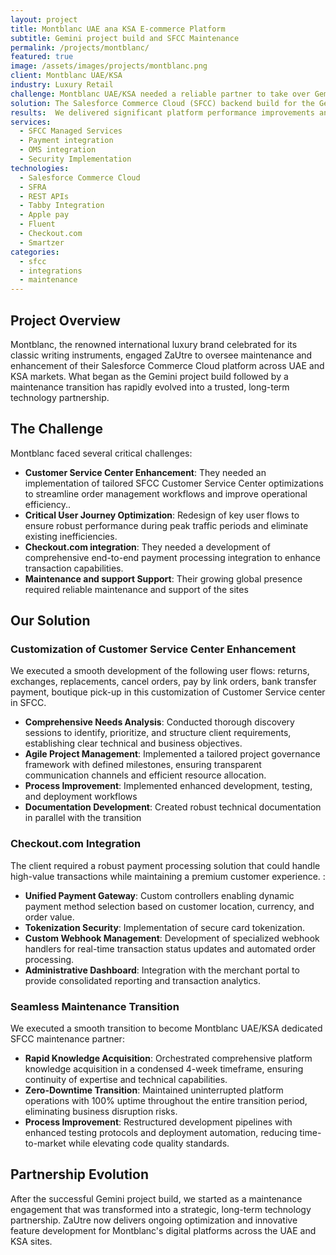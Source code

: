 ```yaml
---
layout: project
title: Montblanc UAE ana KSA E-commerce Platform
subtitle: Gemini project build and SFCC Maintenance
permalink: /projects/montblanc/
featured: true
image: /assets/images/projects/montblanc.png
client: Montblanc UAE/KSA
industry: Luxury Retail
challenge: Montblanc UAE/KSA needed a reliable partner to take over Gemini project build and their SFCC platform maintenance from their previous integrator with minimal disruption to their UAE and KSA sites.
solution: The Salesforce Commerce Cloud (SFCC) backend build for the Gemini project involved a comprehensive reimagination of important user flows, including - returns, exchanges, replacements, cancel orders, pay by link orders, bank transfer payment, boutique pick-up, customization of Customer Service center in SFCC etc.  We executed a seamless transition to full site maintenance within just one month and continued adding valuable new features including site redesign updates and Buy Now, Pay Later (BNPL) functionality.
results:  We delivered significant platform performance improvements and conversion rate optimization while maintaining 100% uptime throughout the maintenance transition period.
services:
  - SFCC Managed Services
  - Payment integration
  - OMS integration
  - Security Implementation
technologies:
  - Salesforce Commerce Cloud
  - SFRA
  - REST APIs
  - Tabby Integration
  - Apple pay
  - Fluent
  - Checkout.com
  - Smartzer
categories:
  - sfcc
  - integrations
  - maintenance
---
```


## Project Overview

Montblanc, the renowned international luxury brand celebrated for its classic writing instruments, engaged ZaUtre to oversee maintenance and enhancement of their Salesforce Commerce Cloud platform across UAE and KSA markets. What began as the Gemini project build followed by a maintenance transition has rapidly evolved into a trusted, long-term technology partnership.

## The Challenge

Montblanc faced several critical challenges:

- **Customer Service Center Enhancement**: They needed an implementation of tailored SFCC Customer Service Center optimizations to streamline order management workflows and improve operational efficiency..
- **Critical User Journey Optimization**: Redesign of key user flows to ensure robust performance during peak traffic periods and eliminate existing inefficiencies.
- **Checkout.com integration**: They needed a development of comprehensive end-to-end payment processing integration to enhance transaction capabilities.
- **Maintenance and support Support**: Their growing global presence required reliable maintenance and support of the sites

## Our Solution

### Customization of Customer Service Center Enhancement

We executed a smooth development of the following user flows:   returns, exchanges, replacements, cancel orders, pay by link orders, bank transfer payment, boutique pick-up in this customization of Customer Service center in SFCC.

- **Comprehensive Needs Analysis**: Conducted thorough discovery sessions to identify, prioritize, and structure client requirements, establishing clear technical and business objectives.
- **Agile Project Management**: Implemented a tailored project governance framework with defined milestones, ensuring transparent communication channels and efficient resource allocation.
- **Process Improvement**: Implemented enhanced development, testing, and deployment workflows
- **Documentation Development**: Created robust technical documentation in parallel with the transition

### Checkout.com Integration

The client required a robust payment processing solution that could handle high-value transactions while maintaining a premium customer experience. :

- **Unified Payment Gateway**: Custom controllers enabling dynamic payment method selection based on customer location, currency, and order value.
- **Tokenization Security**: Implementation of secure card tokenization.
- **Custom Webhook Management**: Development of specialized webhook handlers for real-time transaction status updates and automated order processing.
- **Administrative Dashboard**: Integration with the merchant portal to provide consolidated reporting and transaction analytics.

### Seamless Maintenance Transition

We executed a smooth transition to become Montblanc UAE/KSA dedicated SFCC maintenance partner:

- **Rapid Knowledge Acquisition**: Orchestrated comprehensive platform knowledge acquisition in a condensed 4-week timeframe, ensuring continuity of expertise and technical capabilities.
- **Zero-Downtime Transition**: Maintained uninterrupted platform operations with 100% uptime throughout the entire transition period, eliminating business disruption risks.
- **Process Improvement**: Restructured development pipelines with enhanced testing protocols and deployment automation, reducing time-to-market while elevating code quality standards.



## Partnership Evolution

After the successful Gemini project build, we started as a maintenance engagement that was transformed into a strategic, long-term technology partnership. ZaUtre now delivers ongoing optimization and innovative feature development for Montblanc's digital platforms across the UAE and KSA sites.